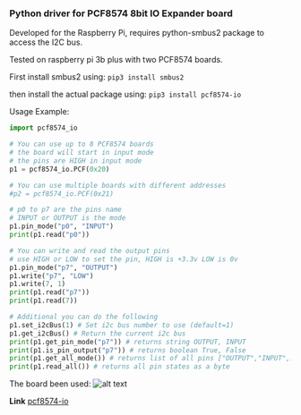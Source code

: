 ### **Python driver for PCF8574 8bit IO Expander board**
Developed for the Raspberry Pi, requires python-smbus2 package to access the I2C bus.

Tested on raspberry pi 3b plus with two PCF8574 boards.


First install smbus2 using:
`pip3 install smbus2` 

then install the actual package using:
`pip3 install pcf8574-io`


Usage Example:
```python
import pcf8574_io

# You can use up to 8 PCF8574 boards
# the board will start in input mode
# the pins are HIGH in input mode
p1 = pcf8574_io.PCF(0x20)

# You can use multiple boards with different addresses
#p2 = pcf8574_io.PCF(0x21)

# p0 to p7 are the pins name
# INPUT or OUTPUT is the mode
p1.pin_mode("p0", "INPUT")
print(p1.read("p0"))

# You can write and read the output pins
# use HIGH or LOW to set the pin, HIGH is +3.3v LOW is 0v
p1.pin_mode("p7", "OUTPUT")
p1.write("p7", "LOW")
p1.write(7, 1)
print(p1.read("p7"))
print(p1.read(7))

# Additional you can do the following
p1.set_i2cBus(1) # Set i2c bus number to use (default=1)
p1.get_i2cBus() # Return the current i2c bus
print(p1.get_pin_mode("p7")) # returns string OUTPUT, INPUT
print(p1.is_pin_output("p7")) # returns boolean True, False
print(p1.get_all_mode()) # returns list of all pins ["OUTPUT","INPUT",...etc]
print(p1.read_all()) # returns all pin states as a byte

```

The board been used:
![alt text](https://image.made-in-china.com/2f0j00CbvRKwBGGecA/Pcf8574-Io-Expansion-Board-I-O-Expander-I2c-Bus-Evaluation-Development-Module.jpg)

**Link**
[pcf8574-io](https://pypi.org/project/pcf8574-io/)


